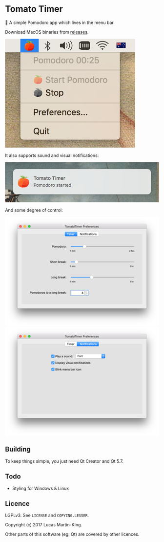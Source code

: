 Tomato Timer
============

🍅 A simple Pomodoro app which lives in the menu bar. 

Download MacOS binaries from [releases](https://github.com/lmartinking/TomatoTimer/releases).

![](./screenshots/tomato%20timer%20menu.png)

It also supports sound and visual notifications:

![](./screenshots/tomato%20timer%20notification.png)

And some degree of control:

![](./screenshots/tomato%20timer%20preferences%201.png)
![](./screenshots/tomato%20timer%20preferences%202.png)

## Building

To keep things simple, you just need Qt Creator and Qt 5.7.

## Todo

 * Styling for Windows & Linux

## Licence

LGPLv3. See `LICENSE` and `COPYING.LESSER`.

Copyright (c) 2017 Lucas Martin-King.

Other parts of this software (eg: Qt) are covered by other licences.
